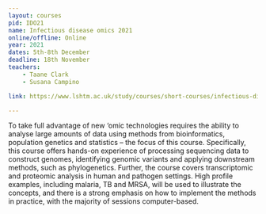 ```yaml
---
layout: courses
pid: IDO21
name: Infectious disease omics 2021
online/offline: Online
year: 2021
dates: 5th-8th December
deadline: 18th November
teachers: 
    - Taane Clark
    - Susana Campino

link: https://www.lshtm.ac.uk/study/courses/short-courses/infectious-disease-omics

---
```




To take full advantage of new ‘omic technologies requires the ability to analyse large amounts of data using methods from bioinformatics, population genetics and statistics – the focus of this course. Specifically, this course offers hands-on experience of processing sequencing data to construct genomes, identifying genomic variants and applying downstream methods, such as phylogenetics. Further, the course covers transcriptomic and proteomic analysis in human and pathogen settings. High profile examples, including malaria, TB and MRSA, will be used to illustrate the concepts, and there is a strong emphasis on how to implement the methods in practice, with the majority of sessions computer-based.